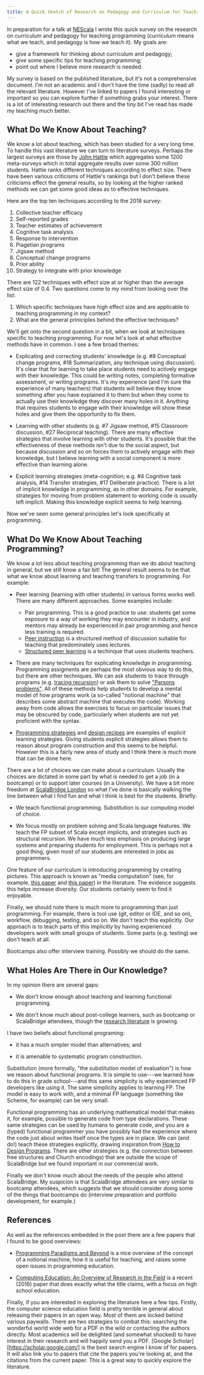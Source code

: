 ```yaml
---
title: A Quick Sketch of Research on Pedagogy and Curriculum for Teaching Programming
---
```


In preparation for a talk at [NEScala][nescala] I wrote this quick survey on the research on curriculum and pedagogy for teaching programming (curriculum means what we teach, and pedagogy is how we teach it). My goals are:

- give a framework for thinking about curriculum and pedagogy; 
- give some specific tips for teaching programming;
- point out where I believe more research is needed.

My survey is based on the published literature, but it's not a comprehensive document. I'm not an academic and I don't have the time (sadly) to read all the relevant literature. However I've linked to papers I found interesting or important so you can explore further if something grabs your interest. There is a lot of interesting research out there and the tiny bit I've read has made my teaching much better.

<!--more-->

## What Do We Know About Teaching?

We know a lot about teaching, which has been studied for a very long time. To handle this vast literature we can turn to literature surveys. Perhaps the largest surveys are those by [John Hattie][hattie] which aggregates some 1200 meta-surveys which in total aggregate results over some 300 million students. Hattie ranks different techniques according to effect size. There have been various criticisms of Hattie's rankings but I don't believe these criticisms effect the general results, so by looking at the higher ranked methods we can get some good ideas as to effective techniques.

Here are the top ten techniques according to the 2018 survey:

 1. Collective teacher efficacy
 2. Self-reported grades
 3. Teacher estimates of achievement
 4. Cognitive task analysis
 5. Response to intervention
 6. Piagetian programs
 7. Jigsaw method
 8. Conceptual change programs
 9. Prior ability
 10. Strategy to integrate with prior knowledge

There are 122 techniques with effect size at or higher than the average effect size of 0.4. Two questions come to my mind from looking over the list:

 1. Which specific techniques have high effect size and are applicable to teaching programming in my context?
 2. What are the general priniciples behind the effective techniques?

We'll get onto the second question in a bit, when we look at techniques specific to teaching programming. For now let's look at what effective methods have in common. I see a few broad themes:

 - Explicating and correcting students' knowledge (e.g. #8 Conceptual change programs, #18 Summarization, any technique using discussion). It's clear that for learning to take place students need to actively engage with their knowledge. This could be writing notes, completing formative assessment, or writing programs. It's my experience (and I'm sure the experience of many teachers) that students will believe they know something after you have explained it to them but when they come to actually use their knowledge they discover many holes in it. Anything that requires students to engage with their knowledge will show these holes and give them the opportunity to fix them.

 - Learning with other students (e.g. #7 Jigsaw method, #15 Classroom discussion, #27 Reciprocal teaching). There are many effective strategies that involve learning with other students. It's possible that the effectiveness of these methods isn't due to the social aspect, but because discussion and so on forces them to actively engage with their knowledge, but I believe learning with a social component is more effective than learning alone.

 - Explicit learning strategies (meta-cognition; e.g. #4 Cognitive task analysis, #14 Transfer strategies, #17 Deliberate practice). There is a lot of implicit knowledge in programming, as in other domains. For example, strategies for moving from problem statement to working code is usually left implicit. Making this knowledge explicit seems to help learning.

Now we've seen some general principles let's look specifically at programming.


## What Do We Know About Teaching Programming?

We know a lot less about teaching programming than we do about teaching in general, but we still know a fair bit! The general result seems to be that what we know about learning and teaching transfers to programming. For example:

- Peer learning (learning with other students) in various forms works well. There are many different approaches. Some examples include:
  - Pair programming. This is a good practice to use: students get some exposure to a way of working they may encounter in industry, and mentors may already be experienced in pair programming and hence less training is required.
  - [Peer instruction][peer-instruction] is a structured method of discussion suitable for teaching that predominately uses lectures.
  - [Structured peer learning][structured-peer-learning] is a techinque that uses students teachers.

- There are many techniques for explicating knowledge in programming. Programming assigments are perhaps the most obvious way to do this, but there are other techniques. We can ask students to trace through programs (e.g. [tracing recursion][tracing-recursion]) or ask them to solve ["Parsons problems"][parsons-problems]. All of these methods help students to develop a mental model of how programs work (a so-called "notional machine" that describes some abstract machine that executes the code). Working away from code allows the exercises to focus on particular issues that may be obscured by code, particularly when students are not yet proficient with the syntax.

- [Programming strategies][programming-strategies] and [design recipes][htdp] are examples of explicit learning strategies. Giving students explicit strategies allows them to reason about program construction and this seems to be helpful. However this is a fairly new area of study and I think there is much more that can be done here.

There are a lot of choices we can make about a curriculum. Usually the choices are dictated in some part by what is needed to get a job (in a bootcamp) or to support later courses (in a University). We have a bit more freedom at [ScalaBridge London][scalabridge-london] so what I've done is basically walking the line between what I find fun and what I think is best for the students. Briefly:

- We teach functional programming. Substitution is our computing model of choice.
  
- We focus mostly on problem solving and Scala language features. We teach the FP subset of Scala except implicits, and strategies such as structural recursion. We have much less emphasis on producing large systems and preparing students for employment. This is perhaps not a good thing, given most of our students are interested in jobs as programmers.

One feature of our curriculum is introducing programming by creating pictures. This approach is known as "media computation" (see, for example, [this paper][motivation] and [this paper][creative-computation]) in the literature. The evidence suggests this helps increase diversity. Our students certainly seem to find it enjoyable.

Finally, we should note there is much more to programming than just programming. For example, there is tool use (git, editor or IDE, and so on), workflow, debugging, testing, and so on. We don't teach this explicitly. Our approach is to teach parts of this implicitly by having experienced developers work with small groups of students. Some parts (e.g. testing) we don't teach at all.

Bootcamps also offer interview training. Possibly we should do the same.


## What Holes Are There in Our Knowledge?

In my opinion there are several gaps:

 - We don't know enough about teaching and learning functional programming.

 - We don't know much about post-college learners, such as bootcamp or ScalaBridge attendees, though the [research literature][bootcamp] is growing.

I have two beliefs about functional programing:

- it has a much simpler model than alternatives; and
 
- it is amenable to systematic program construction.

Substitution (more formally, "the substitution model of evaluation") is how we reason about functional programs. It is simple to use---we learned how to do this in grade school---and this same simplicity is why experienced FP developers like using it. The same simplicity applies to learning FP. The model is easy to work with, and a minimal FP language (something like Scheme, for example) can be very small.

Functional programming has an underlying mathematical model that makes it, for example, possible to generate code from type declarations. These same strategies can be used by humans to generate code, and you are a (typed) functional programmer you have possibly had the experience where the code just about writes itself once the types are in place. We can (and do!) teach these strategies explicitly, drawing inspiration from [How to Design Programs][htdp]. There are other strategies (e.g. the connection between free structures and Church encodings) that are outside the scope of ScalaBridge but we found important in our commercial work.

Finally we don't know much about the needs of the people who attend ScalaBridge. My suspicion is that ScalaBridge attendees are very similar to bootcamp attendees, which suggests that we should consider doing some of the things that bootcamps do (interview preparation and portfolio development, for example.)


## References

As well as the references embedded in the post there are a few papers that I found to be good overviews:

- [Programming Paradigms and Beyond][paradigms] is a nice overview of the concept of a notional machine, how it is useful for teaching, and raises some open issues in programming education.

- [Computing Education: An Overview of Research in the Field][computing-education] is a recent (2016) paper that does exactly what the title claims, with a focus on high school education.

Finally, if you are interested in exploring the literature here a few tips. Firstly, the computer science education field is pretty terrible in general about releasing their papers in an open way. Most of them are locked behind various paywalls. There are two strategies to combat this: searching the wonderful world wide web for a PDF in the wild or contacting the authors directly. Most academics will be delighted (and somewhat shocked) to have interest in their research and will happily send you a PDF. [Google Scholar][https://scholar.google.com/] is the best search engine I know of for papers. It will also link you to papers that cite the papers you're looking at, and the citations from the current paper. This is a great way to quickly explore the literature.

[nescala]: https://nescala.io/
[hattie]: https://visible-learning.org/
[motivation]: http://andreaforte.net/ForteGuzdialMotivation.pdf
[structured-peer-learning]: https://arxiv.org/abs/1703.04174
[peer-instruction]: https://files.software-carpentry.org/training-course/2012/08/porter-halving-fail-peer-instruction-2013.pdf
[programming-strategies]: https://arxiv.org/pdf/1911.00046.pdf
[htdp]: https://htdp.org/
[tracing-recursion]: http://cs.brown.edu/~sk/Publications/Papers/Published/tfk-eval-trace-rec-subst-nm/paper.pdf
[parsons-problems]: https://www.researchgate.net/profile/Petri_Ihantola/publication/230859647_How_Do_Students_Solve_Parsons_Programming_Problems_-_An_Analysis_of_Interaction_Traces/links/00b49532c151a61b9f000000.pdf
[creative-computation]: https://cs.brynmawr.edu/~dxu/xu257SIGCSE2018.pdf
[bootcamp]: https://par.nsf.gov/servlets/purl/10107751
[scalabridge-london]: https://scalabridgelondon.org/
[paradigms]: http://cs.brown.edu/~sk/Publications/Papers/Published/kf-prog-paradigms-and-beyond/
[computing-education]: https://royalsociety.org/-/media/policy/projects/computing-education/literature-review-overview-research-field.pdf
